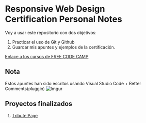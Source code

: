 # Responsive Web Design Certification Personal Notes 

Voy a usar este repositorio con dos objetivos:
1. Practicar el uso de Git y Github
2. Guardar mis apuntes y ejemplos de la certificación.

[Enlace a los cursos de FREE CODE CAMP](https://www.freecodecamp.org/learn/)

## Nota
Estos apuntes han sido escritos usando Visual Studio Code + Better Comments(pluggin)
![Imgur](https://i.imgur.com/jaFcsBA.png)

## Proyectos finalizados
1. [Tribute Page ](https://codepen.io/eduardado/full/MWKqRpe)
